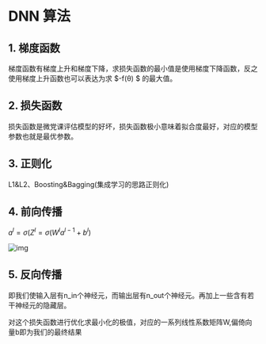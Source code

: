 # DNN 算法

## 1. 梯度函数

梯度函数有梯度上升和梯度下降，求损失函数的最小值是使用梯度下降函数，反之使用梯度上升函数也可以表达为求 $-f(θ) $  的最大值。

## 2. 损失函数

损失函数是微党课评估模型的好坏，损失函数极小意味着拟合度最好，对应的模型参数也就是最优参数。

## 3. 正则化

L1&L2、Boosting&Bagging(集成学习的思路正则化)

## 4. 前向传播

$a^l=σ(Z^l=σ(W^la^{l-1}+b^l)$

![img](https://images2015.cnblogs.com/blog/1042406/201702/1042406-20170220122323148-1704308672.png)

## 5. 反向传播

​	即我们使输入层有n_in个神经元，而输出层有n_out个神经元。再加上一些含有若干神经元的隐藏层。 

对这个损失函数进行优化求最小化的极值，对应的一系列线性系数矩阵W,偏倚向量b即为我们的最终结果 